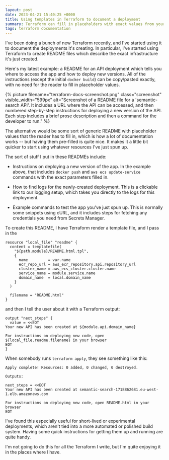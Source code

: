 ```yaml
---
layout: post
date: 2023-04-21 15:40:25 +0000
title: Using templates in Terraform to document a deployment
summary: Terraform can fill in placeholders with exact values from your deployment, for easy copy/paste instructions.
tags: terraform documentation
---
```


I've been doing a bunch of new Terraform recently, and I've started using it to document the deployments it's creating.
In particular, I've started using Terraform to create README files which describe the exact infrastructure it's just created.

Here's my latest example: a README for an API deployment which tells you where to access the app and how to deploy new versions.
All of the instructions (except the initial `docker build`) can be copy/pasted exactly, with no need for the reader to fill in placeholder values.

{%
  picture
  filename="terraform-docs-screenshot.png"
  class="screenshot"
  visible_width="599px"
  alt="Screenshot of a README file for a 'semantic-search API'. It includes a URL where the API can be accessed, and then numbered step-by-step instructions for deploying a new version of the API. Each step includes a brief prose description and then a command for the developer to run."
%}

The alternative would be some sort of generic README with placeholder values that the reader has to fill in, which is how a lot of documentation works -- but having them pre-filled is quite nice.
It makes it a little bit quicker to start using whatever resources I've just spun up.

The sort of stuff I put in these READMEs include:

*   Instructions on deploying a new version of the app.
    In the example above, that includes `docker push` and `aws ecs update-service` commands with the exact parameters filled in.

*   How to find logs for the newly-created deployment.
    This is a clickable link to our logging setup, which takes you directly to the logs for this deployment.

*   Example commands to test the app you've just spun up.
    This is normally some snippets using cURL, and it includes steps for fetching any credentials you need from Secrets Manager.

To create this README, I have Terraform render a template file, and I pass in the 

```hcl
resource "local_file" "readme" {
  content = templatefile(
    "${path.module}/README.html.tpl",
    {
      name         = var.name
      ecr_repo_url = aws_ecr_repository.api.repository_url
      cluster_name = aws_ecs_cluster.cluster.name
      service_name = module.service.name
      domain_name  = local.domain_name
    }
  )

  filename = "README.html"
}
```

and then I tell the user about it with a Terraform output:

```hcl
output "next_steps" {
  value = <<EOT
Your new API has been created at ${module.api.domain_name}

For instructions on deploying new code, open ${local_file.readme.filename} in your browser
EOT
}
```

When somebody runs `terraform apply`, they see something like this:

```
Apply complete! Resources: 0 added, 0 changed, 0 destroyed.

Outputs:

next_steps = <<EOT
Your new API has been created at semantic-search-1718862681.eu-west-1.elb.amazonaws.com

For instructions on deploying new code, open README.html in your browser
EOT
```

I've found this especially useful for short-lived or experimental deployments, which aren't tied into a more automated or polished build system.
Having some quick instructions for getting them up and running are quite handy.

I'm not going to do this for all the Terraform I write, but I'm quite enjoying it in the places where I have.
